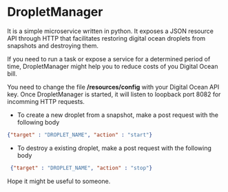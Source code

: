 # DropletManager

It is a simple microservice written in python. It exposes a JSON resource API through HTTP that facilitates restoring digital ocean droplets from snapshots and destroying them.

If you need to run a task or expose a service for a determined period of time, DropletManager might help you to reduce costs of you Digital Ocean bill.

You need to change the file **/resources/config** with your Digital Ocean API key. Once DropletManager is started, it will listen to loopback port 8082 for incomming HTTP requests.


* To create a new droplet from a snapshot, make a post request with the following body

```JSON
{"target" : "DROPLET_NAME", "action" : "start"}
``` 

* To destroy a existing droplet, make a post request with the following body

```JSON
 {"target" : "DROPLET_NAME", "action" : "stop"}
``` 


Hope it might be useful to someone.
